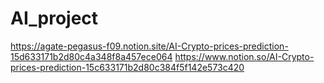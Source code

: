 # AI_project

https://agate-pegasus-f09.notion.site/AI-Crypto-prices-prediction-15d633171b2d80c4a348f8a457ece064
https://www.notion.so/AI-Crypto-prices-prediction-15c633171b2d80c384f5f142e573c420
